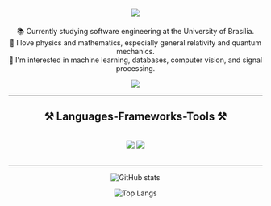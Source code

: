 <h1 align="center">
    <img src="https://readme-typing-svg.herokuapp.com/?font=Righteous&size=35&center=true&vCenter=true&width=500&height=70&duration=4000&lines=Hi+There!+👋;" />
</h1>

<p align="center">
    📚 Currently studying software engineering at the University of Brasília.<br>
    🔭 I love physics and mathematics, especially general relativity and quantum mechanics.<br>
    🌱 I'm interested in machine learning, databases, computer vision, and signal processing.
</p>

<div align="center"> 
  <a href="mailto:gabrielmod342@gmail.com">
    <img src="https://img.shields.io/badge/Gmail-333333?style=for-the-badge&logo=gmail&logoColor=red" />
  </a>
</div>

<hr/>

<h2 align="center">⚒️ Languages-Frameworks-Tools ⚒️</h2>
<br/>
<div align="center">
    <img src="https://skillicons.dev/icons?i=html,css,vscode,github,git" />
    <img src="https://skillicons.dev/icons?i=c,java,python,mysql" /><br>
</div>

<br/>

---
<div align="center"> 
    
![GitHub stats](https://github-readme-stats.vercel.app/api?username=TheCarlosRamos&show_icons=true&theme=dark)

![Top Langs](https://github-readme-stats.vercel.app/api/top-langs/?username=TheCarlosRamos&layout=compact&theme=dark)







